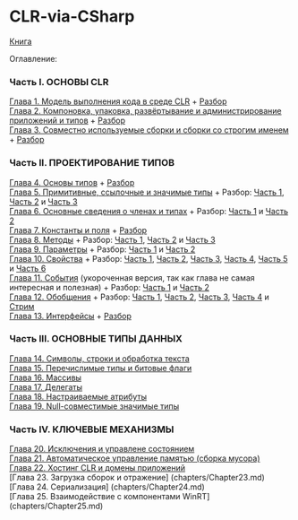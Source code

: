 # CLR-via-CSharp

[Книга](CLR-via-CSharp.pdf)

Оглавление: 

### Часть I. ОСНОВЫ CLR

[Глава 1. Модель выполнения кода в среде CLR](chapters/Chapter01.md) + [Разбор](https://www.youtube.com/watch?v=m_nvUAXdbOY) \
[Глава 2. Компоновка, упаковка, развёртывание и администрирование приложений и типов](chapters/Chapter02.md) + [Разбор](https://www.youtube.com/watch?v=iguUy1X7Zgs) \
[Глава 3. Совместно используемые сборки и сборки со строгим именем](chapters/Chapter03.md) + [Разбор](https://www.youtube.com/watch?v=QjyDI3h1Md8)

### Часть II. ПРОЕКТИРОВАНИЕ ТИПОВ
[Глава 4. Основы типов](chapters/Chapter04.md) + [Разбор](https://www.youtube.com/watch?v=Ib5l0p4uVsA) \
[Глава 5. Примитивные, ссылочные и значимые типы](chapters/Chapter05.md) + Разбор: [Часть 1](https://www.youtube.com/watch?v=F-tfG8TKgAs), [Часть 2](https://www.youtube.com/watch?v=YNvK9Y2kEyg) и [Часть 3](https://www.youtube.com/watch?v=p-pZ3uRUrsw) \
[Глава 6. Основные сведения о членах и типах](chapters/Chapter06.md) + Разбор: [Часть 1](https://www.youtube.com/watch?v=5K8mZxT4BnE) и [Часть 2](https://www.youtube.com/watch?v=UITGgOyUN10) \
[Глава 7. Константы и поля](chapters/Chapter07.md) + [Разбор](https://www.youtube.com/watch?v=XsSMXcnxCWU) \
[Глава 8. Методы](chapters/Chapter08.md) + Разбор: [Часть 1](https://www.youtube.com/watch?v=nYSZoONS6jQ), [Часть 2](https://www.youtube.com/watch?v=xWHAkcKp37g) и [Часть 3](https://www.youtube.com/watch?v=FvlzU30CLLg) \
[Глава 9. Параметры](chapters/Chapter09.md) + Разбор: [Часть 1](https://www.youtube.com/watch?v=DubSy0aGSPk) и [Часть 2](https://www.youtube.com/watch?v=7jM2eBM-NTE) \
[Глава 10. Свойства](chapters/Chapter10.md) + Разбор: [Часть 1](https://www.youtube.com/watch?v=oAn-bdSrxPc), [Часть 2](https://www.youtube.com/watch?v=cTOQ7PA-Oyo), [Часть 3](https://www.youtube.com/watch?v=p_Nz3Ce_gyU), [Часть 4](https://www.youtube.com/watch?v=_jtZkXwck3A), [Часть 5](https://www.youtube.com/watch?v=So22CTC8Dng) и [Часть 6](https://www.youtube.com/watch?v=D1vOGFoVvfw) \
[Глава 11. События](chapters/Chapter11.md) (укороченная версия, так как глава не самая интересная и полезная) + Разбор: [Часть 1](https://www.youtube.com/watch?v=DZFr4KAebZk) и [Часть 2](https://www.youtube.com/watch?v=sZdQqdLYh6w) \
[Глава 12. Обобщения](chapters/Chapter12.md) + Разбор: [Часть 1](https://www.youtube.com/watch?v=9IYdDaM6Ms8), [Часть 2](https://www.youtube.com/watch?v=xis1LsgEvLA), [Часть 3](https://www.youtube.com/watch?v=RICs_DbbwDQ), [Часть 4](https://www.youtube.com/watch?v=YPZJJF9s6Cs) и [Стрим](https://www.youtube.com/watch?v=cmMWHGjAV-0) \
[Глава 13. Интерфейсы](chapters/Chapter13.md) + [Разбор](https://www.youtube.com/watch?v=hjBKXOf9UDc)

### Часть III. ОСНОВНЫЕ ТИПЫ ДАННЫХ

[Глава 14. Символы, строки и обработка текста](chapters/Chapter14.md) \
[Глава 15. Перечислимые типы и битовые флаги](chapters/Chapter15.md) \
[Глава 16. Массивы](chapters/Chapter16.md) \
[Глава 17. Делегаты](chapters/Chapter17.md) \
[Глава 18. Настраиваемые атрибуты](chapters/Chapter18.md) \
[Глава 19. Null-совместимые значимые типы](chapters/Chapter19.md) 

### Часть IV. КЛЮЧЕВЫЕ МЕХАНИЗМЫ

[Глава 20. Исключения и управлене состоянием](chapters/Chapter20.md) \
[Глава 21. Автоматическое управление памятью (сборка мусора)](chapters/Chapter21.md) \
[Глава 22. Хостинг CLR и домены приложений](chapters/Chapter22.md) \
[Глава 23. Загрузка сборок и отражение] (chapters/Chapter23.md) \
[Глава 24. Сериализация] (chapters/Chapter24.md) \
[Глава 25. Взаимодействие с компонентами WinRT] (chapters/Chapter25.md) 

